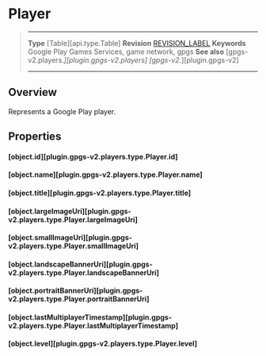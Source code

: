 # Player

> --------------------- ------------------------------------------------------------------------------------------
> __Type__              [Table][api.type.Table]
> __Revision__          [REVISION_LABEL](REVISION_URL)
> __Keywords__          Google Play Games Services, game network, gpgs
> __See also__          [gpgs-v2.players.*][plugin.gpgs-v2.players]
>                       [gpgs-v2.*][plugin.gpgs-v2]
> --------------------- ------------------------------------------------------------------------------------------

## Overview

Represents a Google Play player.

## Properties

#### [object.id][plugin.gpgs-v2.players.type.Player.id]

#### [object.name][plugin.gpgs-v2.players.type.Player.name]

#### [object.title][plugin.gpgs-v2.players.type.Player.title]

#### [object.largeImageUri][plugin.gpgs-v2.players.type.Player.largeImageUri]

#### [object.smallImageUri][plugin.gpgs-v2.players.type.Player.smallImageUri]

#### [object.landscapeBannerUri][plugin.gpgs-v2.players.type.Player.landscapeBannerUri]

#### [object.portraitBannerUri][plugin.gpgs-v2.players.type.Player.portraitBannerUri]

#### [object.lastMultiplayerTimestamp][plugin.gpgs-v2.players.type.Player.lastMultiplayerTimestamp]

#### [object.level][plugin.gpgs-v2.players.type.Player.level]
